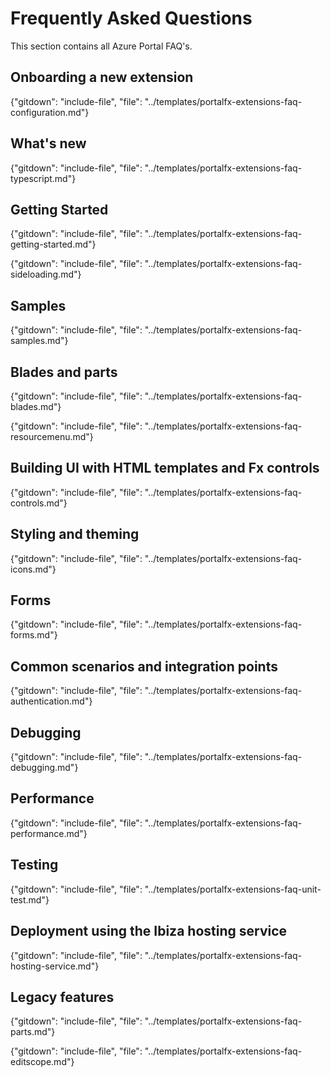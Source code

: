 
# Frequently Asked Questions

<!-- FAQ documents are included in this document in the same order as the topic documents are included in the README.md. -->

<!-- Content in an FAQ  document, for whatever reason, was not included in the narrative for the main document.  It is possible that the FAQ  content can be eventually promoted or deleted. -->

This section contains all Azure Portal FAQ's.

## Onboarding a new extension

{"gitdown": "include-file", "file": "../templates/portalfx-extensions-faq-configuration.md"}

## What's new

{"gitdown": "include-file", "file": "../templates/portalfx-extensions-faq-typescript.md"}

## Getting Started

{"gitdown": "include-file", "file": "../templates/portalfx-extensions-faq-getting-started.md"}

{"gitdown": "include-file", "file": "../templates/portalfx-extensions-faq-sideloading.md"}

## Samples

{"gitdown": "include-file", "file": "../templates/portalfx-extensions-faq-samples.md"}

## Blades and parts

{"gitdown": "include-file", "file": "../templates/portalfx-extensions-faq-blades.md"}

{"gitdown": "include-file", "file": "../templates/portalfx-extensions-faq-resourcemenu.md"}

## Building UI with HTML templates and Fx controls

{"gitdown": "include-file", "file": "../templates/portalfx-extensions-faq-controls.md"}

## Styling and theming

{"gitdown": "include-file", "file": "../templates/portalfx-extensions-faq-icons.md"}

## Forms

{"gitdown": "include-file", "file": "../templates/portalfx-extensions-faq-forms.md"}

## Common scenarios and integration points

{"gitdown": "include-file", "file": "../templates/portalfx-extensions-faq-authentication.md"}

<!--
## Other UI concepts
## Loading and managing data
## Advanced development topics
-->

## Debugging

{"gitdown": "include-file", "file": "../templates/portalfx-extensions-faq-debugging.md"}

## Performance 

{"gitdown": "include-file", "file": "../templates/portalfx-extensions-faq-performance.md"}

## Testing

{"gitdown": "include-file", "file": "../templates/portalfx-extensions-faq-unit-test.md"}

<!--
## Telemetry and alerting
## Experimentation and flighting
## Localization / Globalization
## Accessibility
## Deploying your extension
-->

## Deployment using the Ibiza hosting service

{"gitdown": "include-file", "file": "../templates/portalfx-extensions-faq-hosting-service.md"}

<!--
## Custom extension deployment infrastructure
-->

## Legacy features

{"gitdown": "include-file", "file": "../templates/portalfx-extensions-faq-parts.md"}

{"gitdown": "include-file", "file": "../templates/portalfx-extensions-faq-editscope.md"}
